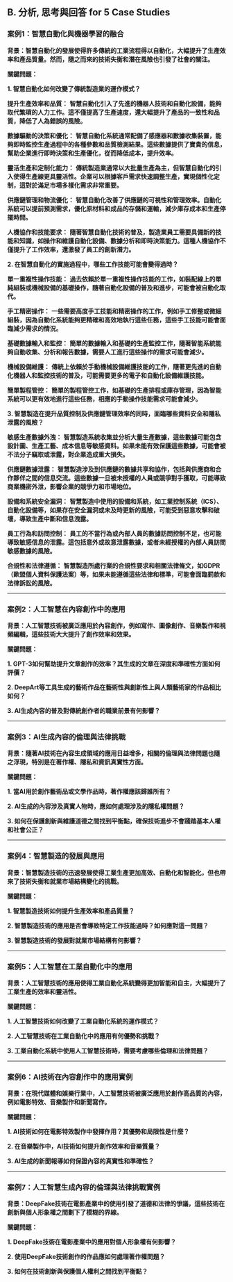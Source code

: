## B. 分析, 思考與回答 for 5 Case Studies 

### 案例1：智慧自動化與機器學習的融合

**背景：智慧自動化的發展使得許多傳統的工業流程得以自動化，大幅提升了生產效率和產品質量。然而，隨之而來的技術失衡和潛在風險也引發了社會的關注。**

**關鍵問題：**

**1. 智慧自動化如何改變了傳統製造業的運作模式？**

**提升生產效率和品質：**
**智慧自動化引入了先進的機器人技術和自動化設備，能夠取代繁瑣的人力工作。這不僅提高了生產速度，還大幅提升了產品的一致性和品質，降低了人為錯誤的風險。**

**數據驅動的決策和優化：**
**智慧自動化系統通常配備了感應器和數據收集裝置，能夠即時監控生產過程中的各種參數和品質檢測結果。這些數據提供了寶貴的信息，幫助企業進行即時決策和生產優化，從而降低成本，提升效率。**

**靈活生產和定制化能力：**
**傳統製造業通常以大批量生產為主，但智慧自動化的引入使得生產線更具靈活性。企業可以根據客戶需求快速調整生產，實現個性化定制，這對於滿足市場多樣化需求非常重要。**

**供應鏈管理和物流優化：**
**智慧自動化改善了供應鏈的可視性和管理效率。自動化系統可以提前預測需求，優化原材料和成品的存儲和運輸，減少庫存成本和生產停擺時間。**

**人機協作和技能要求：**
**隨著智慧自動化技術的普及，製造業員工需要具備新的技能和知識，如操作和維護自動化設備、數據分析和即時決策能力。這種人機協作不僅提升了工作效率，還激發了員工的創新潛力。**

**2. 在智慧自動化的實施過程中，哪些工作技能可能會變得過時？**

**單一重複性操作技能：**
**過去依賴於單一重複性操作技能的工作，如裝配線上的單純組裝或機械設備的基礎操作，隨著自動化設備的普及和進步，可能會被自動化取代。**

**手工精密操作：**
**一些需要高度手工技能和精密操作的工作，例如手工修整或微細組裝，因為自動化系統能夠更精確和高效地執行這些任務，這些手工技能可能會面臨減少需求的情況。**

**基礎數據輸入和監控：**
**簡單的數據輸入和基礎的生產監控工作，隨著智能系統能夠自動收集、分析和報告數據，需要人工進行這些操作的需求可能會減少。**

**機械設備維護：**
**傳統上依賴於手動機械設備維護技能的工作，隨著更先進的自動化機器人和監控技術的普及，可能需要更多的電子和自動化設備維護技能。**

**簡單製程管控：**
**簡單的製程管控工作，如基礎的生產排程或庫存管理，因為智能系統可以更有效地進行這些任務，相應的手動操作技能需求可能會減少。**
  
**3. 智慧製造在提升品質控制及供應鏈管理效率的同時，面臨哪些資料安全和隱私泄露的風險？**

**敏感生產數據外洩：**
**智慧製造系統收集並分析大量生產數據，這些數據可能包含設計圖、生產工藝、成本信息等敏感資料。如果未能有效保護這些數據，可能會被不法分子竊取或泄露，對企業造成重大損失。**

**供應鏈數據泄露：**
**智慧製造涉及到供應鏈的數據共享和協作，包括與供應商和合作夥伴之間的信息交流。這些數據一旦被未授權的人員或競爭對手獲取，可能導致商業機密外泄，影響企業的競爭力和市場地位。**

**設備和系統安全漏洞：**
**智慧製造中使用的設備和系統，如工業控制系統（ICS）、自動化設備等，如果存在安全漏洞或未及時更新的風險，可能受到惡意攻擊和破壞，導致生產中斷和信息洩露。**

**員工行為和訪問控制：**
**員工的不當行為或內部人員的數據訪問控制不足，也可能導致敏感信息的泄露。這包括意外或故意泄露數據，或者未經授權的內部人員訪問敏感數據的風險。**

**合規性和法律遵循：**
**智慧製造所處行業的合規性要求和相關法律條文，如GDPR（歐盟個人資料保護法案）等，如果未能遵循這些法律和標準，可能會面臨罰款和法律訴訟的風險。**

---

### 案例2：人工智慧在內容創作中的應用

**背景：人工智慧技術被廣泛應用於內容創作，例如寫作、圖像創作、音樂製作和視頻編輯，這些技術大大提升了創作效率和效果。**

**關鍵問題：**

**1. GPT-3如何幫助提升文章創作的效率？其生成的文章在深度和準確性方面如何評價？**
 
**2. DeepArt等工具生成的藝術作品在藝術性與創新性上與人類藝術家的作品相比如何？**
 
**3. AI生成內容的普及對傳統創作者的職業前景有何影響？**

---

### 案例3：AI生成內容的倫理與法律挑戰

**背景：隨著AI技術在內容生成領域的應用日益增多，相關的倫理與法律問題也隨之浮現，特別是在著作權、隱私和資訊真實性方面。**

**關鍵問題：**

**1. 當AI用於創作藝術品或文學作品時，著作權應該歸誰所有？**

**2. AI生成的內容涉及真實人物時，應如何處理涉及的隱私權問題？**

**3. 如何在保護創新與維護道德之間找到平衡點，確保技術進步不會踐踏基本人權和社會公正？**

---

### 案例4：智慧製造的發展與應用

**背景：智慧製造技術的迅速發展使得工業生產更加高效、自動化和智能化，但也帶來了技術失衡和就業市場結構變化的挑戰。**

**關鍵問題：**

**1. 智慧製造技術如何提升生產效率和產品質量？**

**2. 智慧製造技術的應用是否會導致特定工作技能過時？如何應對這一問題？**

**3. 智慧製造技術的發展對就業市場結構有何影響？**

---

### 案例5：人工智慧在工業自動化中的應用

**背景：人工智慧技術的應用使得工業自動化系統變得更加智能和自主，大幅提升了工業生產的效率和靈活性。**

**關鍵問題：**

**1. 人工智慧技術如何改變了工業自動化系統的運作模式？**

**2. 人工智慧技術在工業自動化中的應用有何優勢和挑戰？**

**3. 工業自動化系統中使用人工智慧技術時，需要考慮哪些倫理和法律問題？**

---

### 案例6：AI技術在內容創作中的應用實例

**背景：在現代媒體和娛樂行業中，人工智慧技術被廣泛應用於創作高品質的內容，例如電影特效、音樂製作和新聞寫作。**

**關鍵問題：**

**1. AI技術如何在電影特效製作中發揮作用？其優勢和局限性是什麼？**

**2. 在音樂製作中，AI技術如何提升創作效率和音樂質量？**

**3. AI生成的新聞報導如何保證內容的真實性和準確性？**

---

### 案例7：人工智慧生成內容的倫理與法律挑戰實例

**背景：DeepFake技術在電影產業中的使用引發了道德和法律的爭議，這些技術在創新與個人形象權之間劃下了模糊的界線。**

**關鍵問題：**

**1. DeepFake技術在電影產業中的應用對個人形象權有何影響？**

**2. 使用DeepFake技術創作的作品應如何處理著作權問題？**

**3. 如何在技術創新與保護個人權利之間找到平衡點？**






